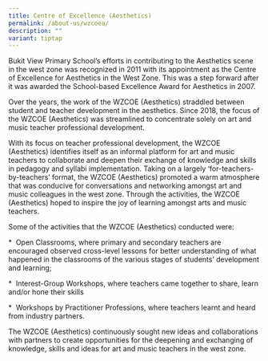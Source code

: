 ```yaml
---
title: Centre of Excellence (Aesthetics)
permalink: /about-us/wzcoea/
description: ""
variant: tiptap
---
```

Bukit View Primary School’s efforts in contributing to the Aesthetics scene in the west zone was recognized in 2011 with its appointment as the Centre of Excellence for Aesthetics in the West Zone. This was a step forward after it was awarded the School-based Excellence Award for Aesthetics in 2007.  

  

Over the years, the work of the WZCOE (Aesthetics) straddled between student and teacher development in the aesthetics. Since 2018, the focus of the WZCOE (Aesthetics) was streamlined to concentrate solely on art and music teacher professional development. 

With its focus on teacher professional development, the WZCOE (Aesthetics) identifies itself as an informal platform for art and music teachers to collaborate and deepen their exchange of knowledge and skills in pedagogy and syllabi implementation. Taking on a largely ‘for-teachers-by-teachers’ format, the WZCOE (Aesthetics) promoted a warm atmosphere that was conducive for conversations and networking amongst art and music colleagues in the west zone. Through the activities, the WZCOE (Aesthetics) hoped to inspire the joy of learning amongst arts and music teachers.

Some of the activities that the WZCOE (Aesthetics) conducted were:

\*  Open Classrooms, where primary and secondary teachers are encouraged observed cross-level lessons for better understanding of what happened in the classrooms of the various stages of students’ development and learning;

\*  Interest-Group Workshops, where teachers came together to share, learn and/or hone their skills

\*  Workshops by Practitioner Professions, where teachers learnt and heard from industry partners.  

The WZCOE (Aesthetics) continuously sought new ideas and collaborations with partners to create opportunities for the deepening and exchanging of knowledge, skills and ideas for art and music teachers in the west zone.